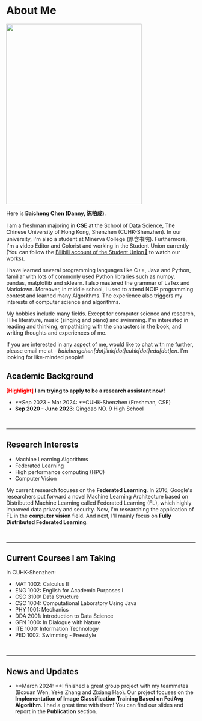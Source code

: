 

# About Me

<img src="https://caihanlin.com/danny.jpg" class="floatpic" width="360" height="480">

Here is **Baicheng Chen (Danny, 陈柏成)**.

I am a freshman majoring in **CSE** at the School of Data Science, The Chinese University of Hong Kong, Shenzhen (CUHK-Shenzhen). In our university, I'm also a student at Minerva College (厚含书院). Furthermore, I'm a video Editor and Colorist and working in the Student Union currently (You can follow the [Bilibili account of the Student Union🔗](https://space.bilibili.com/508002687) to watch our works).

I have learned several programming languages like C++, Java and Python, familiar with lots of commonly used Python libraries such as numpy, pandas, matplotlib and sklearn. I also mastered the grammar of LaTex and Markdown. Moreover, in middle school, I used to attend NOIP programming contest and learned many Algorithms. The experience also triggers my interests of computer science and algorithms.

My hobbies include many fields.  Except for computer science and research, I like literature, music (singing and piano) and swimming. I'm interested in reading and thinking, empathizing with the characters in the book, and writing thoughts and experiences of me. 

If you are interested in any aspect of me, would like to chat with me further, please email me at - *baichengchen[dot]link[dot]cuhk[dot]edu[dot]cn*. I'm looking for like-minded people!

## Academic Background

**<font color='red'>[Highlight]</font> I am trying to apply to be a research assistant now!**

- **Sep 2023 - Mar 2024: **CUHK-Shenzhen (Freshman, CSE)
- **Sep 2020 - June 2023**: Qingdao NO. 9 High School

<br>

---

## Research Interests

- Machine Learning Algorithms
- Federated Learning
- High performance computing (HPC)
- Computer Vision

My current research focuses on the **Federated Learning**. In 2016, Google's researchers put forward a novel Machine Learning Architecture based on Distributed Machine Learning called Federated Learning (FL), which highly improved data privacy and security. Now, I'm researching the application of FL in the **computer vision** field. And next, I'll mainly focus on **Fully Distributed Federated Learning**.

<br>

---

## Current Courses I am Taking

In CUHK-Shenzhen: 

- MAT 1002: Calculus II
- ENG 1002: English for Academic Purposes I
- CSC 3100: Data Structure
- CSC 1004: Computational Laboratory Using Java
- PHY 1001: Mechanics
- DDA 2001: Introduction to Data Science
- GFN 1000: In Dialogue with Nature
- ITE 1000: Information Technology
- PED 1002: Swimming - Freestyle

<br>

------

## News and Updates

- **March 2024: **I finished a great group project with my teammates (Boxuan Wen, Yeke Zhang and Zixiang Hao). Our project focuses on the **Implementation of Image Classification Training Based on FedAvg Algorithm**. I had a great time with them! You can find our slides and report in the **Publication** section. 
